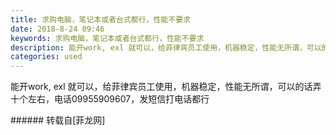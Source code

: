 ```yaml
---
title: 求购电脑，笔记本或者台式都行，性能不要求
date: 2018-8-24 09:46
keywords: 求购电脑，笔记本或者台式都行，性能不要求
description: 能开work, exl 就可以，给菲律宾员工使用，机器稳定，性能无所谓，可以的话弄十个左右，电话09955909607，发短信打电话都行
categories: used
---
```

<td class="t_f" id="postmessage_1682153">

能开work, exl 就可以，给菲律宾员工使用，机器稳定，性能无所谓，可以的话弄十个左右，电话09955909607，发短信打电话都行<br/>
</td>
###### 转载自[菲龙网]